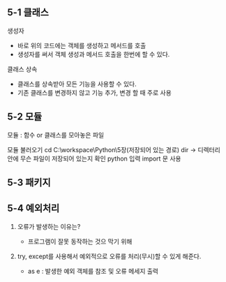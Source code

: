 ## 5-1 클래스 

생성자
 - 바로 위의 코드에는 객체를 생성하고 메서드를 호출
 - 생성자를 써서 객체 생성과 메서드 호출을 한번에 할 수 있다.

클래스 상속
  - 클래스를 상속받아 모든 기능을 사용할 수 있다.
  - 기존 클래스를 변경하지 않고 기능 추가, 변경 할 때 주로 사용

## 5-2 모듈

모듈 : 함수 or 클래스를 모아놓은 파일

모듈 불러오기
cd C:\workspace\Python\5장(저장되어 있는 경로)
dir -> 디렉터리 안에 무슨 파일이 저장되어 있는지 확인
python 입력
import 문 사용

## 5-3 패키지

## 5-4 예외처리
1. 오류가 발생하는 이유는?
   - 프로그램이 잘못 동작하는 것으 막기 위해

2. try, except를 사용해서 예외적으로 오류를 처리(무시)할 수 있게 해준다.
   - as e : 발생한 예외 객체를 참조 및 오류 메세지 출력
